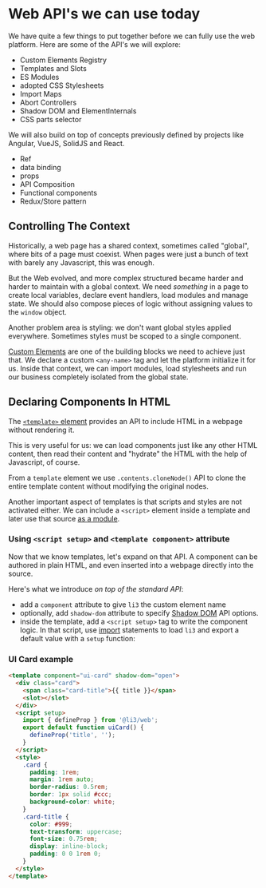 # Web API's we can use today

We have quite a few things to put together before we can fully use the web platform. Here are some of the API's we will explore:

- Custom Elements Registry
- Templates and Slots
- ES Modules
- adopted CSS Stylesheets
- Import Maps
- Abort Controllers
- Shadow DOM and ElementInternals
- CSS parts selector

We will also build on top of concepts previously defined by projects like Angular, VueJS, SolidJS and React.

- Ref
- data binding
- props
- API Composition
- Functional components
- Redux/Store pattern

## Controlling The Context

Historically, a web page has a shared context, sometimes called "global", where bits of a page must coexist.
When pages were just a bunch of text with barely any Javascript, this was enough.

But the Web evolved, and more complex structured became harder and harder to maintain with a global context.
We need _something_ in a page to create local variables, declare event handlers, load modules and manage state.
We should also compose pieces of logic without assigning values to the `window` object.

Another problem area is styling: we don't want global styles applied everywhere. Sometimes styles must be scoped to a single component.

[Custom Elements](https://developer.mozilla.org/en-US/docs/Web/API/Web_components) are one of the building blocks we need to achieve just that.
We declare a custom `<any-name>` tag and let the platform initialize it for us. Inside that context, we can import modules, load stylesheets and run our business completely isolated from the global state.

## Declaring Components In HTML

The [`<template>` element](https://developer.mozilla.org/en-US/docs/Web/HTML/Element/template) provides an API to include HTML in a webpage without rendering it.

This is very useful for us: we can load components just like any other HTML content, then read their content and "hydrate" the HTML with the help of Javascript, of course.

From a `template` element we use `.contents.cloneNode()` API to clone the entire template content without modifying the original nodes.

Another important aspect of templates is that scripts and styles are not activated either. We can include a `<script>` element inside a template and later use that source [as a module](https://developer.mozilla.org/en-US/docs/Web/JavaScript/Guide/Modules).

### Using `<script setup>` and `<template component>` attribute

Now that we know templates, let's expand on that API. A component can be authored in plain HTML, and even inserted into a webpage directly into the source.

Here's what we introduce _on top of the standard API_:

- add a `component` attribute to give `li3` the custom element name
- optionally, add `shadow-dom` attribute to specify [Shadow DOM](https://developer.mozilla.org/en-US/docs/Web/API/Web_components/Using_shadow_DOM) API options.
- inside the template, add a `<script setup>` tag to write the component logic. In that script, use [import](https://developer.mozilla.org/en-US/docs/Web/JavaScript/Guide/Modules#importing_features_into_your_script) statements to load `li3` and export a default value with a `setup` function:

### UI Card example

```html
<template component="ui-card" shadow-dom="open">
  <div class="card">
    <span class="card-title">{{ title }}</span>
    <slot></slot>
  </div>
  <script setup>
    import { defineProp } from '@li3/web';
    export default function uiCard() {
      defineProp('title', '');
    }
  </script>
  <style>
    .card {
      padding: 1rem;
      margin: 1rem auto;
      border-radius: 0.5rem;
      border: 1px solid #ccc;
      background-color: white;
    }
    .card-title {
      color: #999;
      text-transform: uppercase;
      font-size: 0.75rem;
      display: inline-block;
      padding: 0 0 1rem 0;
    }
  </style>
</template>
```
